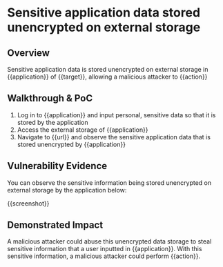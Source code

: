 # Sensitive application data stored unencrypted on external storage
## Overview
<!--
Provide a 1-2 sentence description - see http://cveproject.github.io/docs/content/key-details-phrasing.pdf for tips

This format is a good guide:
[VULNTYPE] in [COMPONENT] in [APPLICATION] allows [ATTACKER] to [IMPACT] via [VECTOR]


-->
Sensitive application data is stored unencrypted on external storage in {{application}} of {{target}}, allowing a malicious attacker to {{action}}

## Walkthrough & PoC
<!--
Provide a step-by-step walkthrough on how to access the vulnerable injection point, and how to exploit the vulnerability.
Adding a dot-pointed walkthrough with relevant screenshots will speed triage time and result in faster rewards!

Example:

1. Login to in-scope asset at <www.bugcrowd.com/login>
1. Browse to account page
1. Modify ID token to add single quote
1. View error which states 'SQL Syntax Error'
1. Replace ID value with `1' waitfor delay '00:00:10'; `
-->

1. Log in to {{application}} and input personal, sensitive data so that it is stored by the application
1. Access the external storage of {{application}}
1. Navigate to {{url}} and observe the sensitive application data that is stored unencrypted by {{application}}


## Vulnerability Evidence
<!--
Your submission MUST include evidence of the vulnerability and not be theoretical in nature.

For sensitive application data being stored unencrypted, please include a screenshot of the data being store unencrypted by the application.
-->

You can observe the sensitive information being stored unencrypted on external storage by the application below:

{{screenshot}}
## Demonstrated Impact
<!--
Attempt to abuse the sensitive data exposure by demonstrating that the unencrypted data could be used by a malicious attacker in some impactful way, and that there is a reliable way in which the malicious attacker could gain access to the external storage repository. If this is possible, provide a full proof-of-concept here.
-->

A malicious attacker could abuse this unencrypted data storage to steal sensitive information that a user inputted in {{application}}. With this sensitive information, a malicious attacker could perform {{action}}.
